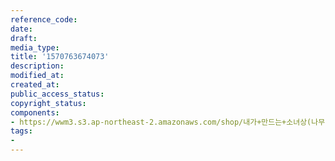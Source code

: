 ```yaml
---
reference_code: 
date: 
draft: 
media_type: 
title: '1570763674073'
description: 
modified_at: 
created_at: 
public_access_status: 
copyright_status: 
components:
- https://wwm3.s3.ap-northeast-2.amazonaws.com/shop/내가+만드는+소녀상(나무)/나무소녀상/소녀상/1570763674073.jpg
tags:
- 
---
```


